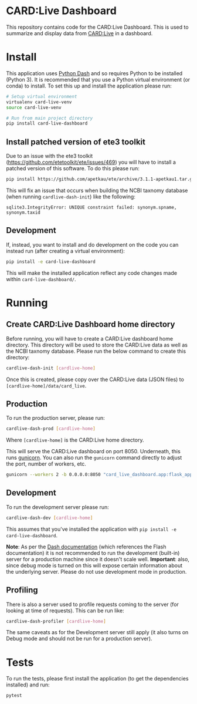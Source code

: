 # CARD:Live Dashboard

This repository contains code for the CARD:Live Dashboard. This is used to summarize and display data from [CARD:Live][] in a dashboard.

# Install

This application uses [Python Dash][] and so requires Python to be installed (Python 3). It is recommended that you use a Python virtual environment (or conda) to install. To set this up and install the application please run:

```bash
# Setup virtual environment
virtualenv card-live-venv
source card-live-venv

# Run from main project directory
pip install card-live-dashboard
```

## Install patched version of ete3 toolkit

Due to an issue with the ete3 toolkit (<https://github.com/etetoolkit/ete/issues/469>) you will have to install a patched version of this software. To do this please run:

```bash
pip install https://github.com/apetkau/ete/archive/3.1.1-apetkau1.tar.gz
```

This will fix an issue that occurs when building the NCBI taxnomy database (when running `cardlive-dash-init`) like the following:

```
sqlite3.IntegrityError: UNIQUE constraint failed: synonym.spname, synonym.taxid 
```

## Development

If, instead, you want to install and do development on the code you can instead run (after creating a virtual environment):

```bash
pip install -e card-live-dashboard
```

This will make the installed application reflect any code changes made within `card-live-dashboard/`.

# Running

## Create CARD:Live Dashboard home directory

Before running, you will have to create a CARD:Live dashboard home directory. This directory will be used to store the CARD:Live data as well as the NCBI taxnomy database. Please run the below command to create this directory:

```bash
cardlive-dash-init [cardlive-home]
```

Once this is created, please copy over the CARD:Live data (JSON files) to `[cardlive-home]/data/card_live`.

## Production

To run the production server, please run:

```bash
cardlive-dash-prod [cardlive-home]
```

Where `[cardlive-home]` is the CARD:Live home directory.

This will serve the CARD:Live dashboard on port 8050. Underneath, this runs [gunicorn][]. You can also run the `gunicorn` command directly to adjust the port, number of workers, etc.

```bash
gunicorn --workers 2 -b 0.0.0.0:8050 "card_live_dashboard.app:flask_app(card_live_home='[cardlive-home]')" --timeout 180 --log-level debug
```

## Development

To run the development server please run:

```bash
cardlive-dash-dev [cardlive-home]
```

This assumes that you've installed the application with `pip install -e card-live-dashboard`.

**Note**: As per the [Dash documentation][dash-deployment] (which references the Flash documentation) it is not recommended to run the development (built-in) server for a production machine since it doesn't scale well. **Important**: also, since debug mode is turned on this will expose certain information about the underlying server. Please do not use development mode in production.

## Profiling

There is also a server used to profile requests coming to the server (for looking at time of requests). This can be run like:

```bash
cardlive-dash-profiler [cardlive-home]
```

The same caveats as for the Development server still apply (it also turns on Debug mode and should not be run for a production server).

# Tests

To run the tests, please first install the application (to get the dependencies installed) and run:

```bash
pytest
```

[dash-deployment]: https://dash.plotly.com/deployment
[gunicorn]: https://docs.gunicorn.org
[CARD:Live]: https://card.mcmaster.ca/live
[Python Dash]: https://plotly.com/dash/
